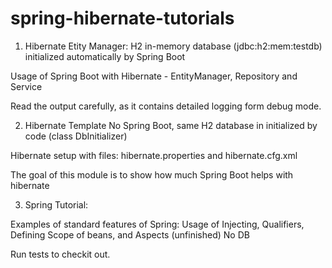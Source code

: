 # spring-hibernate-tutorials

1. Hibernate Etity Manager:
H2 in-memory database (jdbc:h2:mem:testdb) initialized automatically by Spring Boot

Usage of Spring Boot with Hibernate - EntityManager, Repository and Service

Read the output carefully, as it contains detailed logging form debug mode.

2. Hibernate Template
No Spring Boot, same H2 database in initialized by code (class DbInitializer)

Hibernate setup with files: hibernate.properties and hibernate.cfg.xml

The goal of this module is to show how much Spring Boot helps with hibernate

3. Spring Tutorial:

Examples of standard features of Spring:
Usage of Injecting, Qualifiers, Defining Scope of beans, and Aspects (unfinished)
No DB

Run tests to checkit out.